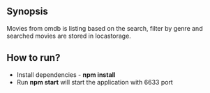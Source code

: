 ## Synopsis

Movies from omdb is listing based on the search, filter by genre and searched movies are stored in locastorage.

## How to run?

* Install dependencies - **npm install**
* Run **npm start** will start the application with 6633 port

